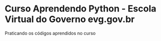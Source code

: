# Curso Aprendendo Python - Escola Virtual do Governo evg.gov.br

Praticando os códigos aprendidos no curso
